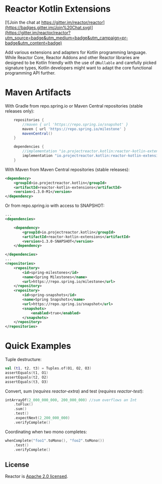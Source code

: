 # Reactor Kotlin Extensions

[![Join the chat at https://gitter.im/reactor/reactor](https://badges.gitter.im/Join%20Chat.svg)](https://gitter.im/reactor/reactor?utm_source=badge&utm_medium=badge&utm_campaign=pr-badge&utm_content=badge)

Add various extensions and adapters for Kotlin programming language. While Reactor Core, Reactor Addons and other Reactor libraries 
are designed to be Kotlin friendly with the use of `@Nullable` and carefully picked signature types, Kotlin developers might 
want to adapt the core functional programming API further.

# Maven Artifacts

With Gradle from repo.spring.io or Maven Central repositories (stable releases only):

```groovy
    repositories {
        //maven { url 'https://repo.spring.io/snapshot' }
        maven { url 'https://repo.spring.io/milestone' }
        mavenCentral()
    }

    dependencies {
        //implementation "io.projectreactor.kotlin:reactor-kotlin-extensions:1.3.0-SNAPSHOT"
        implementation "io.projectreactor.kotlin:reactor-kotlin-extensions:1.3.0-M1"
    }
```

With Maven from Maven Central repositories (stable releases):

```xml
<dependency>
    <groupId>io.projectreactor.kotlin</groupId>
    <artifactId>reactor-kotlin-extensions</artifactId>
    <version>1.3.0-M1</version>
</dependency>
```

Or from repo.spring.io with access to SNAPSHOT: 

```xml
...
<dependencies>

    <dependency>
        <groupId>io.projectreactor.kotlin</groupId>
        <artifactId>reactor-kotlin-extensions</artifactId>
        <version>1.3.0-SNAPSHOT</version>
    </dependency>

</dependencies>
...
<repositories>
    <repository>
        <id>spring-milestones</id>
        <name>Spring Milestones</name>
        <url>https://repo.spring.io/milestone</url>
    </repository>
    <repository>
        <id>spring-snapshots</id>
        <name>Spring Snapshots</name>
        <url>https://repo.spring.io/snapshot</url>
        <snapshots>
            <enabled>true</enabled>
        </snapshots>
    </repository>
</repositories>

```

# Quick Examples

Tuple destructure:
```kotlin
val (t1, t2, t3) = Tuples.of(O1, O2, O3)
assertEquals(t1, O1)
assertEquals(t2, O2)
assertEquals(t3, O3)
```

Convert, sum (*requires reactor-extra*) and test (*requires reactor-test*):
```kotlin
intArrayOf(2_000_000_000, 200_000_000) //sum overflows an Int
    .toFlux()
    .sum()
    .test()
    .expectNext(2_200_000_000)
    .verifyComplete()
```

Coordinating when two mono completes:
```kotlin
whenComplete("foo1".toMono(), "foo2".toMono())
    .test()
    .verifyComplete()
```

## License

Reactor is [Apache 2.0 licensed](https://www.apache.org/licenses/LICENSE-2.0.html).
